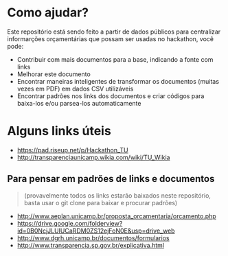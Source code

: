 # Como ajudar?

Este repositório está sendo feito a partir de dados públicos para centralizar informarções orçamentárias que possam ser usadas no hackathon, você pode:

* Contribuir com mais documentos para a base, indicando a fonte com links
* Melhorar este documento
* Encontrar maneiras inteligentes de transformar os documentos (muitas vezes em PDF) em dados CSV utilizáveis
* Encontrar padrões nos links dos documentos e criar códigos para baixa-los e/ou parsea-los automaticamente

# Alguns links úteis

* https://pad.riseup.net/p/Hackathon_TU
* http://transparenciaunicamp.wikia.com/wiki/TU_Wikia

## Para pensar em padrões de links e documentos
> (provavelmente todos os links estarão baixados neste repositório, basta usar o git clone para baixar e procurar padrões)
* http://www.aeplan.unicamp.br/proposta_orcamentaria/orcamento.php
* https://drive.google.com/folderview?id=0B0NcjJLUIUCaRDM0ZS12ejFoN0E&usp=drive_web
* http://www.dgrh.unicamp.br/documentos/formularios
* http://www.transparencia.sp.gov.br/explicativa.html

